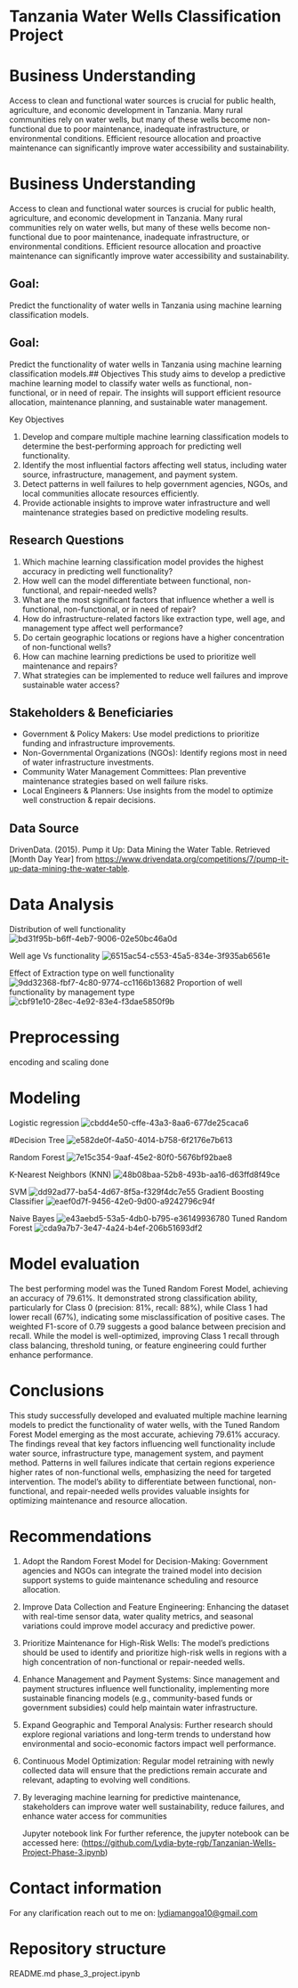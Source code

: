 # Tanzania Water Wells Classification Project
# Business Understanding
Access to clean and functional water sources is crucial for public health, agriculture, and economic development in Tanzania. Many rural communities rely on water wells, but many of these wells become non-functional due to poor maintenance, inadequate infrastructure, or environmental conditions. Efficient resource allocation and proactive maintenance can significantly improve water accessibility and sustainability.
# Business Understanding
Access to clean and functional water sources is crucial for public health, agriculture, and economic development in Tanzania. Many rural communities rely on water wells, but many of these wells become non-functional due to poor maintenance, inadequate infrastructure, or environmental conditions. Efficient resource allocation and proactive maintenance can significantly improve water accessibility and sustainability.
## Goal:
Predict the functionality of water wells in Tanzania using machine learning classification models.
## Goal:
Predict the functionality of water wells in Tanzania using machine learning classification models.## Objectives
This study aims to develop a predictive machine learning model to classify water wells as functional, non-functional, or in need of repair. The insights will support efficient resource allocation, maintenance planning, and sustainable water management.

Key Objectives
1. Develop and compare multiple machine learning classification models to determine the best-performing approach for predicting well functionality.
2. Identify the most influential factors affecting well status, including water source, infrastructure, management, and payment system.
3. Detect patterns in well failures to help government agencies, NGOs, and local communities allocate resources efficiently.
4. Provide actionable insights to improve water infrastructure and well maintenance strategies based on predictive modeling results.

## Research Questions
1. Which machine learning classification model provides the highest accuracy in predicting well functionality?
2. How well can the model differentiate between functional, non-functional, and repair-needed wells?
3. What are the most significant factors that influence whether a well is functional, non-functional, or in need of repair?
4. How do infrastructure-related factors like extraction type, well age, and management type affect well performance?
5. Do certain geographic locations or regions have a higher concentration of non-functional wells?
6. How can machine learning predictions be used to prioritize well maintenance and repairs?
7. What strategies can be implemented to reduce well failures and improve sustainable water access?
## Stakeholders & Beneficiaries
- Government & Policy Makers: Use model predictions to prioritize funding and infrastructure improvements.
- Non-Governmental Organizations (NGOs): Identify regions most in need of water infrastructure investments.
- Community Water Management Committees: Plan preventive maintenance strategies based on well failure risks.
- Local Engineers & Planners: Use insights from the model to optimize well construction & repair decisions.

## Data Source
DrivenData. (2015). Pump it Up: Data Mining the Water Table. Retrieved [Month Day Year] from https://www.drivendata.org/competitions/7/pump-it-up-data-mining-the-water-table.
# Data Analysis
Distribution of well functionality
![bd31f95b-b6ff-4eb7-9006-02e50bc46a0d](https://github.com/user-attachments/assets/14de59e4-10e8-4e03-a881-ff0934dba72a)


Well age Vs functionality
![6515ac54-c553-45a5-834e-3f935ab6561e](https://github.com/user-attachments/assets/e1c89877-32f9-482a-a884-4753c77d6f15)

Effect of Extraction type on well functionality 
![9dd32368-fbf7-4c80-9774-cc1166b13682](https://github.com/user-attachments/assets/fc1816cc-efbc-4f15-878b-1d01ddd8772b)
Proportion of well functionality by management type
![cbf91e10-28ec-4e92-83e4-f3dae5850f9b](https://github.com/user-attachments/assets/64f82824-36a7-4263-b4c6-eb4bb8b6d5ff)
# Preprocessing
encoding and scaling done
# Modeling
Logistic regression
![cbdd4e50-cffe-43a3-8aa6-677de25caca6](https://github.com/user-attachments/assets/60b0e84e-298f-4b31-87ac-7cec0d535a95)

#Decision Tree
![e582de0f-4a50-4014-b758-6f2176e7b613](https://github.com/user-attachments/assets/a300d105-4535-4fba-8c53-aea50603c053)

Random Forest
![7e15c354-9aaf-45e2-80f0-5676bf92bae8](https://github.com/user-attachments/assets/af4be67c-b4ac-487c-85ea-4c56d129fb38)

K-Nearest Neighbors (KNN)
![48b08baa-52b8-493b-aa16-d63ffd8f49ce](https://github.com/user-attachments/assets/a841db2d-788e-4073-a4e1-69c776bebe96)

SVM
![dd92ad77-ba54-4d67-8f5a-f329f4dc7e55](https://github.com/user-attachments/assets/0024f4c6-14a9-40ff-809b-87572ae774be)
Gradient Boosting Classifier
![eaef0d7f-9456-42e0-9d00-a9242796c94f](https://github.com/user-attachments/assets/d6ab142d-16ac-4a9b-a0a6-60add81ac362)

Naive Bayes
![e43aebd5-53a5-4db0-b795-e36149936780](https://github.com/user-attachments/assets/5ae42537-b1d5-4f07-a0ec-4bc4e827c6db)
Tuned Random Forest
![cda9a7b7-3e47-4a24-b4ef-206b51693df2](https://github.com/user-attachments/assets/a98c4abf-508a-4f3f-8f9d-c404567eac91)
# Model evaluation
The best performing model was the Tuned Random Forest Model, achieving an accuracy of 79.61%. It demonstrated strong classification ability, particularly for Class 0 (precision: 81%, recall: 88%), while Class 1 had lower recall (67%), indicating some misclassification of positive cases. The weighted F1-score of 0.79 suggests a good balance between precision and recall. While the model is well-optimized, improving Class 1 recall through class balancing, threshold tuning, or feature engineering could further enhance performance.
# Conclusions
This study successfully developed and evaluated multiple machine learning models to predict the functionality of water wells, with the Tuned Random Forest Model emerging as the most accurate, achieving 79.61% accuracy. The findings reveal that key factors influencing well functionality include water source, infrastructure type, management system, and payment method. Patterns in well failures indicate that certain regions experience higher rates of non-functional wells, emphasizing the need for targeted intervention. The model’s ability to differentiate between functional, non-functional, and repair-needed wells provides valuable insights for optimizing maintenance and resource allocation.
# Recommendations
1. Adopt the Random Forest Model for Decision-Making: Government agencies and NGOs can integrate the trained model into decision support systems to guide maintenance scheduling and resource allocation.
2. Improve Data Collection and Feature Engineering: Enhancing the dataset with real-time sensor data, water quality metrics, and seasonal variations could improve model accuracy and predictive power.
3. Prioritize Maintenance for High-Risk Wells: The model’s predictions should be used to identify and prioritize high-risk wells in regions with a high concentration of non-functional or repair-needed wells.
4. Enhance Management and Payment Systems: Since management and payment structures influence well functionality, implementing more sustainable financing models (e.g., community-based funds or government subsidies) could help maintain water infrastructure.
5. Expand Geographic and Temporal Analysis: Further research should explore regional variations and long-term trends to understand how environmental and socio-economic factors impact well performance.
6. Continuous Model Optimization: Regular model retraining with newly collected data will ensure that the predictions remain accurate and relevant, adapting to evolving well conditions.
7. By leveraging machine learning for predictive maintenance, stakeholders can improve water well sustainability, reduce failures, and enhance water access for communities

    Jupyter notebook link
For further reference, the jupyter notebook can be accessed here:
 (https://github.com/Lydia-byte-rgb/Tanzanian-Wells-Project-Phase-3.ipynb)

# Contact information
For any clarification reach out to me on: lydiamangoa10@gmail.com

# Repository structure
README.md
phase_3_project.ipynb
